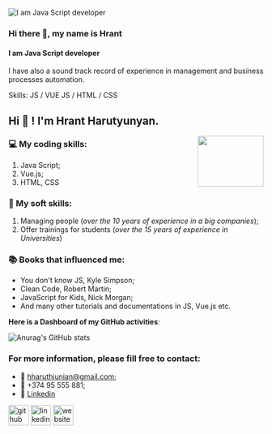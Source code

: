 ![I am Java Script developer](https://arturssmirnovs.github.io/github-profile-readme-generator/images/banner.png)

### Hi there 👋, my name is Hrant 
#### I am Java Script developer


I have also a sound track record of experience in management and business processes automation.

Skills: JS / VUE JS / HTML / CSS


## Hi 👏 ! I'm Hrant Harutyunyan. 

<img src="Pictures/MyPic1.jpg" height="100" width="130" align="right">

>
### 💻 My coding skills:
1. Java Script;
2. Vue.js;
3. HTML, CSS

>
### 🤹 My soft skills: 
1. Managing people (*over the 10 years of experience in a big companies*);
2. Offer trainings for students (*over the 15 years of experience in Universities*)

>
### 📚 Books that influenced me: 
+ You don't know JS, Kyle Simpson;
+ Clean Code, Robert Martin;
+ JavaScript for Kids, Nick Morgan;
+ And many other tutorials and documentations in JS, Vue.js etc.

>>
**Here is a Dashboard of my GitHub activities**:
>
![Anurag's GitHub stats](https://github-readme-stats.vercel.app/api?username=HrantHaruthiunian&theme=radical&show_icons=true)

>
### For more information, please fill free to contact:
+ 📧 hharuthiunian@gmail.com;
+ 📱 +374 95 555 881;
+ 🔗 <a href="http://linkedin.com/in/hrant-harutyunyan/" target="_blank">Linkedin</a>

>
[<img src='https://cdn.jsdelivr.net/npm/simple-icons@3.0.1/icons/github.svg' alt='github' height='40'>](https://github.com/HrantHaruthiunian)  [<img src='https://cdn.jsdelivr.net/npm/simple-icons@3.0.1/icons/linkedin.svg' alt='linkedin' height='40'>](https://www.linkedin.com/in/Hrant-Harutyunyan/)  [<img src='https://cdn.jsdelivr.net/npm/simple-icons@3.0.1/icons/icloud.svg' alt='website' height='40'>](www.shortcut.am)  
